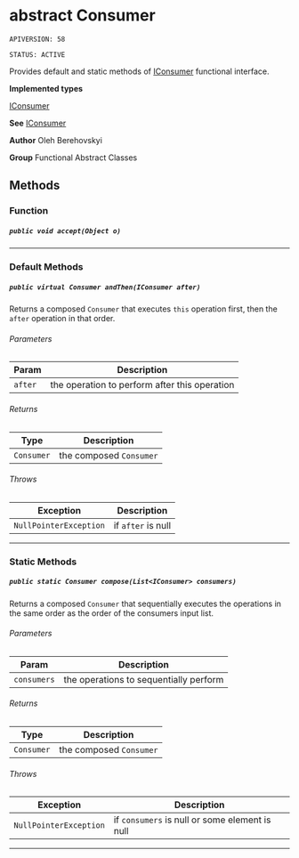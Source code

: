 # abstract Consumer

`APIVERSION: 58`

`STATUS: ACTIVE`

Provides default and static methods of
[IConsumer](/docs/Functional-Interfaces/IConsumer.md) functional interface.


**Implemented types**

[IConsumer](/docs/Functional-Interfaces/IConsumer.md)


**See** [IConsumer](/docs/Functional-Interfaces/IConsumer.md)


**Author** Oleh Berehovskyi


**Group** Functional Abstract Classes

## Methods
### Function
##### `public void accept(Object o)`
---
### Default Methods
##### `public virtual Consumer andThen(IConsumer after)`

Returns a composed `Consumer` that executes `this` operation first, then the `after` operation in that order.

###### Parameters

|Param|Description|
|---|---|
|`after`|the operation to perform after this operation|

###### Returns

|Type|Description|
|---|---|
|`Consumer`|the composed `Consumer`|

###### Throws

|Exception|Description|
|---|---|
|`NullPointerException`|if `after` is null|

---
### Static Methods
##### `public static Consumer compose(List<IConsumer> consumers)`

Returns a composed `Consumer` that sequentially executes the operations in the same order as the order of the consumers input list.

###### Parameters

|Param|Description|
|---|---|
|`consumers`|the operations to sequentially perform|

###### Returns

|Type|Description|
|---|---|
|`Consumer`|the composed `Consumer`|

###### Throws

|Exception|Description|
|---|---|
|`NullPointerException`|if `consumers` is null or some element is null|

---
